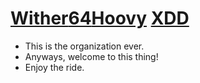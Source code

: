 # [Wither](https://github.com/Wither362)[64](https://github.com/Joalor64GH)[Hoovy](https://github.com/MemeHoovy) [XDD](https://github.com/LEVIXDDLMAO)
* This is the organization ever.
* Anyways, welcome to this thing!
* Enjoy the ride.
